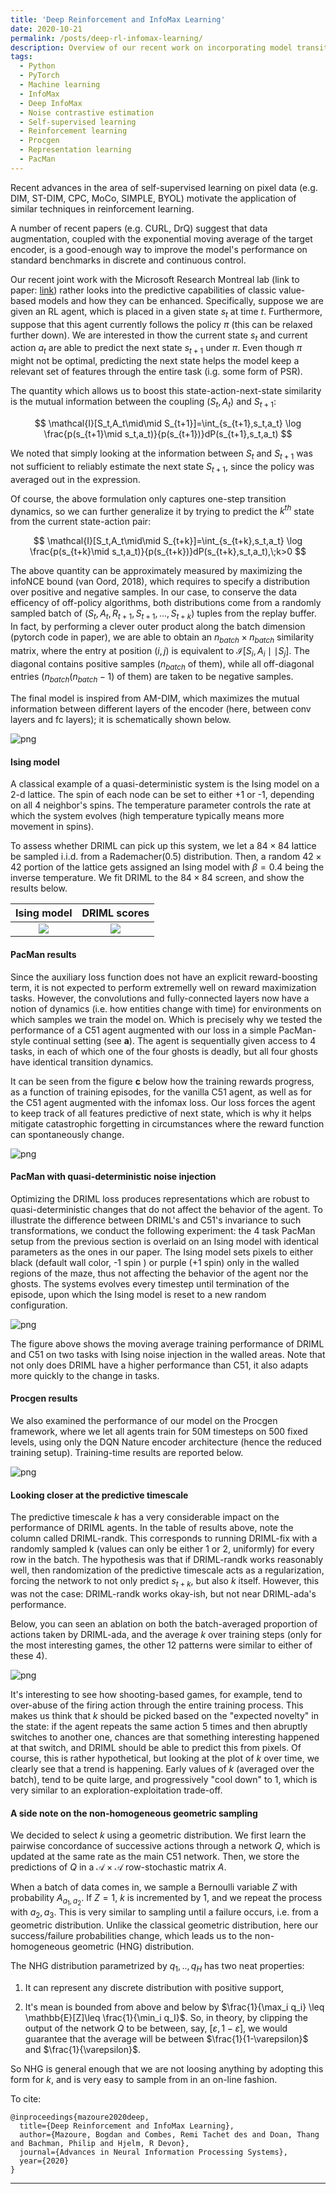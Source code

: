 ```yaml
---
title: 'Deep Reinforcement and InfoMax Learning'
date: 2020-10-21
permalink: /posts/deep-rl-infomax-learning/
description: Overview of our recent work on incorporating model transition dynamics into convolutions using the infoNCE loss.
tags:
  - Python
  - PyTorch
  - Machine learning
  - InfoMax
  - Deep InfoMax
  - Noise contrastive estimation
  - Self-supervised learning
  - Reinforcement learning
  - Procgen
  - Representation learning
  - PacMan
---
```


Recent advances in the area of self-supervised learning on pixel data (e.g. DIM, ST-DIM, CPC, MoCo, SIMPLE, BYOL) motivate the application of similar techniques in reinforcement learning.

A number of recent papers (e.g. CURL, DrQ) suggest that data augmentation, coupled with the exponential moving average of the target encoder, is a good-enough way to improve the model's performance on standard benchmarks in discrete and continuous control.

Our recent joint work with the Microsoft Research Montreal lab (link to paper: [link](https://arxiv.org/abs/2006.07217)) rather looks into the predictive capabilities of classic value-based models and how they can be enhanced. Specifically, suppose we are given an RL agent, which is placed in a given state $s_t$ at time $t$. Furthermore, suppose that this agent currently follows the policy $\pi$ (this can be relaxed further down). We are interested in thow the current state $s_t$ and current action $a_t$ are able to predict the next state $s_{t+1}$ under $\pi$. Even though $\pi$ might not be optimal, predicting the next state helps the model keep a relevant set of features through the entire task (i.g. some form of PSR).

The quantity which allows us to boost this state-action-next-state similarity is the mutual information between the coupling $(S_t,A_t)$ and $S_{t+1}$:

$$
\mathcal{I}[S_t,A_t\mid\mid S_{t+1}]=\int_{s_{t+1},s_t,a_t} \log \frac{p(s_{t+1}\mid s_t,a_t)}{p(s_{t+1})}dP(s_{t+1},s_t,a_t)
$$

We noted that simply looking at the information between $S_t$ and $S_{t+1}$ was not sufficient to reliably estimate the next state $S_{t+1}$, since the policy was averaged out in the expression.

Of course, the above formulation only captures one-step transition dynamics, so we can further generalize it by trying to predict the $k^{th}$ state from the current state-action pair:

$$
\mathcal{I}[S_t,A_t\mid\mid S_{t+k}]=\int_{s_{t+k},s_t,a_t} \log \frac{p(s_{t+k}\mid s_t,a_t)}{p(s_{t+k})}dP(s_{t+k},s_t,a_t),\;k>0
$$

The above quantity can be approximately measured by maximizing the infoNCE bound (van Oord, 2018), which requires to specify a distribution over positive and negative samples. In our case, to conserve the data efficency of off-policy algorithms, both distributions come from a randomly sampled batch of $(S_t,A_t,R_{t+1},S_{t+1},...,S_{t+k})$ tuples from the replay buffer. In fact, by performing a clever outer product along the batch dimension (pytorch code in paper), we are able to obtain an $n_{batch} \times n_{batch}$ similarity matrix, where the entry at position $(i,j)$ is equivalent to $\mathcal{I}[S_i,A_i\mid\mid S_j]$. The diagonal contains positive samples ($n_{batch}$ of them), while all off-diagonal entries ($n_{batch}(n_{batch}-1)$ of them) are taken to be negative samples.

The final model is inspired from AM-DIM, which maximizes the mutual information between different layers of the encoder (here, between conv layers and fc layers); it is schematically shown below.


![png](/files/driml/fig7-model-01.png)

#### Ising model

A classical example of a quasi-deterministic system is the Ising model on a 2-d lattice. The spin of each node can be set to either +1 or -1, depending on all 4 neighbor's spins. The temperature parameter controls the rate at which the system evolves (high temperature typically means more movement in spins).

To assess whether DRIML can pick up this system, we let a $84\times 84$ lattice be sampled i.i.d. from a Rademacher(0.5) distribution. Then, a random $42\times 42$ portion of the lattice gets assigned an Ising model with $\beta=0.4$ being the inverse temperature. We fit DRIML to the $84\times 84$ screen, and show the results below.


Ising model             |  DRIML scores
:-------------------------:|:-------------------------:
![](/files/driml/Ising_evolution.gif)  |  ![](/files/driml/DRIML_evolution.gif)


<!-- <div class="row">
<div class="column">
<img src="/files/driml/Ising_evolution.gif" width="200"></div>
<div class="column">
<img src="/files/driml/DRIML_evolution.gif" width="200"></div>
</div> -->

#### PacMan results

Since the auxiliary loss function does not have an explicit reward-boosting term, it is not expected to perform extremelly well on reward maximization tasks. However, the convolutions and fully-connected layers now have a notion of dynamics (i.e. how entities change with time) for environments on which samples we train the model on. Which is precisely why we tested the performance of a C51 agent augmented with our loss in a simple PacMan-style continual setting (see **a**). The agent is sequentially given access to 4 tasks, in each of which one of the four ghosts is deadly, but all four ghosts have identical transition dynamics. 

It can be seen from the figure **c** below how the training rewards progress, as a function of training episodes, for the vanilla C51 agent, as well as for the C51 agent augmented with the infomax loss. Our loss forces the agent to keep track of all features predictive of next state, which is why it helps mitigate catastrophic forgetting in circumstances where the reward function can spontaneously change.

![png](/files/driml/fig3-pocman-nce-eps-01.png)

#### PacMan with quasi-deterministic noise injection

Optimizing the DRIML loss produces representations which are robust to quasi-deterministic changes that do not affect the behavior of the agent. To illustrate the difference between DRIML's and C51's invariance to such transformations, we conduct the following experiment: the 4 task PacMan setup from the previous section is overlaid on an Ising model with identical parameters as the ones in our paper. The Ising model sets pixels to either black (default wall color, -1 spin ) or purple (+1 spin) only in the walled regions of the maze, thus not affecting the behavior of the agent nor the ghosts. The systems evolves every timestep until termination of the episode, upon which the Ising model is reset to a new random configuration.

![png](/files/driml/pacman_ising_noise.png)

The figure above shows the moving average training performance of DRIML and C51 on two tasks with Ising noise injection in the walled areas. Note that not only does DRIML have a higher performance than C51, it also adapts more quickly to the change in tasks.

#### Procgen results

We also examined the performance of our model on the Procgen framework, where we let all agents train for 50M timesteps on 500 fixed levels, using only the DQN Nature encoder architecture (hence the reduced training setup). Training-time results are reported below.

![png](/files/driml/procgen_table.PNG)

#### Looking closer at the predictive timescale

The predictive timescale *k* has a very considerable impact on the performance of DRIML agents. In the table of results above, note the column called DRIML-randk. This corresponds to running DRIML-fix with a randomly sampled k (values can only be either 1 or 2, uniformly) for every row in the batch. The hypothesis was that if DRIML-randk works reasonably well, then randomization of the predictive timescale acts as a regularization, forcing the network to not only predict $s_{t+k}$, but also $k$ itself. However, this was not the case: DRIML-randk works okay-ish, but not near DRIML-ada's performance.

Below, you can seen an ablation on both the batch-averaged proportion of actions taken by DRIML-ada, and the average $k$ over training steps (only for the most interesting games, the other 12 patterns were similar to either of these 4).

![png](/files/driml/fig8_procgen_actions-01.png)

It's interesting to see how shooting-based games, for example, tend to over-abuse of the firing action through the entire training process. This makes us think that $k$ should be picked based on the "expected novelty" in the state: if the agent repeats the same action 5 times and then abruptly switches to another one, chances are that something interesting happened at that switch, and DRIML should be able to predict this from pixels.
Of course, this is rather hypothetical, but looking at the plot of $k$ over time, we clearly see that a trend is happening. Early values of $k$ (averaged over the batch), tend to be quite large, and progressively "cool down" to 1, which is very similar to an exploration-exploitation trade-off.

#### A side note on the non-homogeneous geometric sampling

We decided to select $k$ using a geometric distribution. We first learn the pairwise concordance of successive actions through a network $Q$, which is updated at the same rate as the main C51 network. Then, we store the predictions of $Q$ in a $\mathcal{A}\times\mathcal{A}$ row-stochastic matrix $A$.

When a batch of data comes in, we sample a Bernoulli variable $Z$ with probability $A_{a_1,a_2}$. If $Z=1$, $k$ is incremented by 1, and we repeat the process with $a_2,a_3$. This is very similar to sampling until a failure occurs, i.e. from a geometric distribution. Unlike the classical geometric distribution, here our success/failure probabilities change, which leads us to the non-homogeneous geometric (HNG) distribution.

The NHG distribution parametrized by $q_1,..,q_H$ has two neat properties:

1. It can represent any discrete distribution with positive support,

2. It's mean is bounded from above and below by $\frac{1}{\max_i q_i} \leq \mathbb{E}[Z]\leq \frac{1}{\min_i q_I}$. So, in theory, by clipping the output of the network $Q$ to be between, say, $[\varepsilon,1-\varepsilon]$, we would guarantee that the average will be between $\frac{1}{1-\varepsilon}$ and $\frac{1}{\varepsilon}$.

So NHG is general enough that we are not loosing anything by adopting this form for $k$, and is very easy to sample from in an on-line fashion.

To cite:
```
@inproceedings{mazoure2020deep,
  title={Deep Reinforcement and InfoMax Learning},
  author={Mazoure, Bogdan and Combes, Remi Tachet des and Doan, Thang and Bachman, Philip and Hjelm, R Devon},
  journal={Advances in Neural Information Processing Systems},
  year={2020}
}
```

------